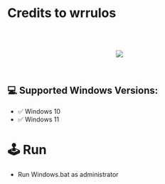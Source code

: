 # Credits to wrrulos

<br/>
</br>
<p align="center">
<img src="https://i.imgur.com/cLeRnXZ.png">
</p>
<br/>

## 💻 Supported Windows Versions:

* ✅ Windows 10
* ✅ Windows 11

# 🕹 Run

* Run Windows.bat as administrator
